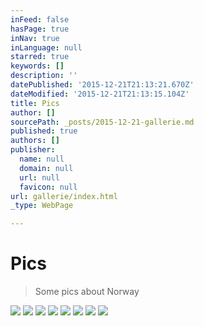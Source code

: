 ```yaml
---
inFeed: false
hasPage: true
inNav: true
inLanguage: null
starred: true
keywords: []
description: ''
datePublished: '2015-12-21T21:13:21.670Z'
dateModified: '2015-12-21T21:13:15.104Z'
title: Pics
author: []
sourcePath: _posts/2015-12-21-gallerie.md
published: true
authors: []
publisher:
  name: null
  domain: null
  url: null
  favicon: null
url: gallerie/index.html
_type: WebPage

---
```

# Pics

> Some pics about Norway

![](https://the-grid-user-content.s3-us-west-2.amazonaws.com/b8fb77ca-b0f0-4cf8-8f28-873900dcc033.jpg)
![](https://the-grid-user-content.s3-us-west-2.amazonaws.com/db2b763e-71be-4370-909a-393e4e7728a0.jpg)
![](https://the-grid-user-content.s3-us-west-2.amazonaws.com/70bd9a82-6233-4d70-8ca2-56624dd3371e.jpg)
![](https://the-grid-user-content.s3-us-west-2.amazonaws.com/09a23b59-9121-47f7-af91-dc7ee3932062.jpg)
![](https://the-grid-user-content.s3-us-west-2.amazonaws.com/6e5af2b0-e514-4f6f-b0e4-50957f5959eb.jpg)
![](https://the-grid-user-content.s3-us-west-2.amazonaws.com/9265d8fb-3039-41cb-9651-98a637f1b764.jpg)
![](https://the-grid-user-content.s3-us-west-2.amazonaws.com/8e2c2c8c-5dea-4bb0-8be9-1fb7f9a01912.jpg)
![](https://the-grid-user-content.s3-us-west-2.amazonaws.com/b97de2f9-ee46-42ae-99c9-bb296f901d60.jpg)